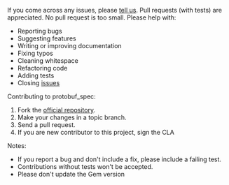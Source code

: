 If you come across any issues, please [tell us](https://github.com/connamara/protobuf_spec/issues).
Pull requests (with tests) are appreciated. No pull request is too small. Please help with:

* Reporting bugs
* Suggesting features
* Writing or improving documentation
* Fixing typos
* Cleaning whitespace
* Refactoring code
* Adding tests
* Closing [issues](https://github.com/connamara/protobuf_spec/issues)

Contributing to protobuf\_spec:

1. Fork the [official repository](https://github.com/connamara/protobuf_spec/tree/master).
2. Make your changes in a topic branch.
3. Send a pull request.
4. If you are new contributor to this project, sign the CLA

Notes:
* If you report a bug and don't include a fix, please include a failing test.
* Contributions without tests won't be accepted.
* Please don't update the Gem version

